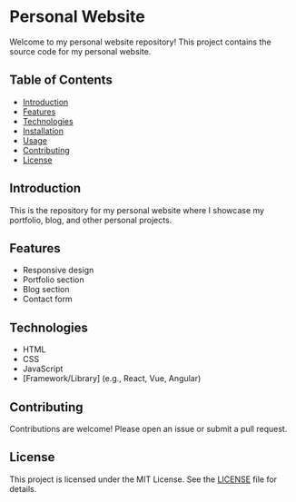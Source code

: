 # Personal Website

Welcome to my personal website repository! This project contains the source code for my personal website.

## Table of Contents

- [Introduction](#introduction)
- [Features](#features)
- [Technologies](#technologies)
- [Installation](#installation)
- [Usage](#usage)
- [Contributing](#contributing)
- [License](#license)

## Introduction

This is the repository for my personal website where I showcase my portfolio, blog, and other personal projects.

## Features

- Responsive design
- Portfolio section
- Blog section
- Contact form

## Technologies

- HTML
- CSS
- JavaScript
- [Framework/Library] (e.g., React, Vue, Angular)

## Contributing

Contributions are welcome! Please open an issue or submit a pull request.

## License

This project is licensed under the MIT License. See the [LICENSE](LICENSE) file for details.